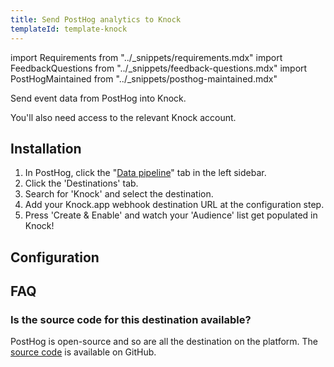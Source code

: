 ```yaml
---
title: Send PostHog analytics to Knock
templateId: template-knock
---
```


import Requirements from "../_snippets/requirements.mdx"
import FeedbackQuestions from "../_snippets/feedback-questions.mdx"
import PostHogMaintained from "../_snippets/posthog-maintained.mdx"

Send event data from PostHog into Knock.

<Requirements />

You'll also need access to the relevant Knock account.

## Installation

1. In PostHog, click the "[Data pipeline](https://us.posthog.com/pipeline/overview)" tab in the left sidebar.
2. Click the 'Destinations' tab.
3. Search for 'Knock' and select the destination.
4. Add your Knock.app webhook destination URL at the configuration step.
5. Press 'Create & Enable' and watch your 'Audience' list get populated in Knock!

<HideOnCDPIndex>

## Configuration

<TemplateParameters />

## FAQ

### Is the source code for this destination available?

PostHog is open-source and so are all the destination on the platform. The [source code](https://github.com/PostHog/posthog/blob/master/posthog/cdp/templates/knock/template_knock.py) is available on GitHub.

<PostHogMaintained />

<FeedbackQuestions />

</HideOnCDPIndex>